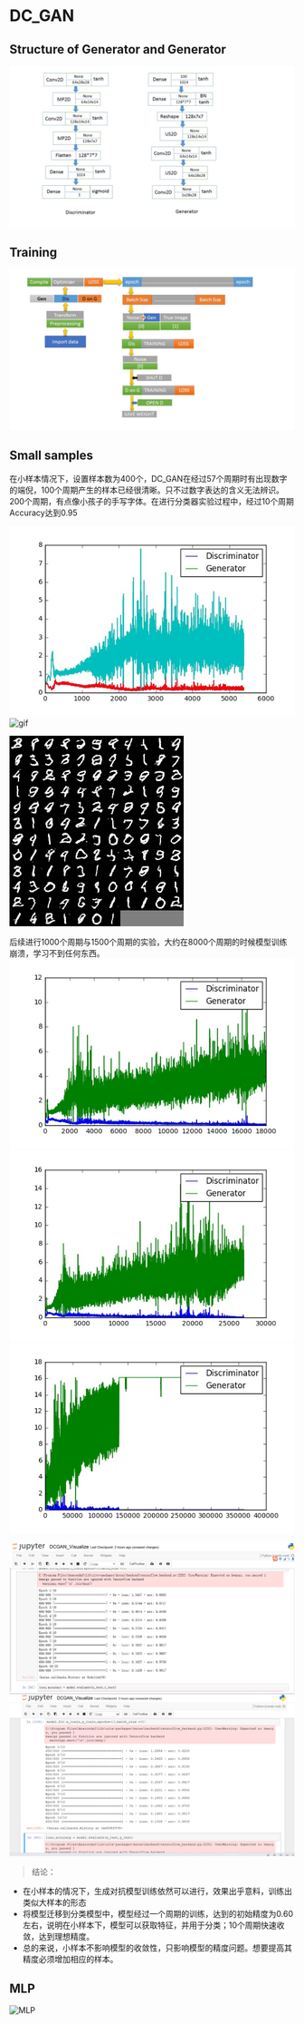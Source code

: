 # DC_GAN
##  Structure of Generator and Generator

![structure](https://github.com/DreamPurchaseZnz/DC_GAN/blob/master/STRUCTURE.JPG)

## Training

![train](https://github.com/DreamPurchaseZnz/DC_GAN/blob/master/Train%20Process.JPG)

## Small samples
在小样本情况下，设置样本数为400个，DC_GAN在经过57个周期时有出现数字的端倪，100个周期产生的样本已经很清晰。只不过数字表达的含义无法辨识。200个周期，有点像小孩子的手写字体。在进行分类器实验过程中，经过10个周期Accuracy达到0.95

![process_tracker](https://github.com/DreamPurchaseZnz/Picture/blob/master/process_train_loss-300.jpg)
![gif](https://github.com/DreamPurchaseZnz/Picture/blob/master/small-300.gif)


![result](https://github.com/DreamPurchaseZnz/Picture/blob/master/generated_image-300.png)

后续进行1000个周期与1500个周期的实验，大约在8000个周期的时候模型训练崩溃，学习不到任何东西。
<img src='https://github.com/DreamPurchaseZnz/Picture/blob/master/process_train_loss-1000.jpg'/>
<img src='https://github.com/DreamPurchaseZnz/Picture/blob/master/process_train_loss-1500.jpg'/>
<img src='https://github.com/DreamPurchaseZnz/Picture/blob/master/process_train_loss-20000.jpg'/>

<img src='https://github.com/DreamPurchaseZnz/Picture/blob/master/small_classifier.png'/>
<img src='https://github.com/DreamPurchaseZnz/Picture/blob/master/small_classifier-1500.png'/>

>结论：
* 在小样本的情况下，生成对抗模型训练依然可以进行，效果出乎意料，训练出类似大样本的形态
* 将模型迁移到分类模型中，模型经过一个周期的训练，达到的初始精度为0.60左右，说明在小样本下，模型可以获取特征，并用于分类；10个周期快速收敛，达到理想精度。
* 总的来说，小样本不影响模型的收敛性，只影响模型的精度问题。想要提高其精度必须增加相应的样本。

## MLP
![MLP](https://github.com/DreamPurchaseZnz/Keras/blob/master/MLP.JPG)
